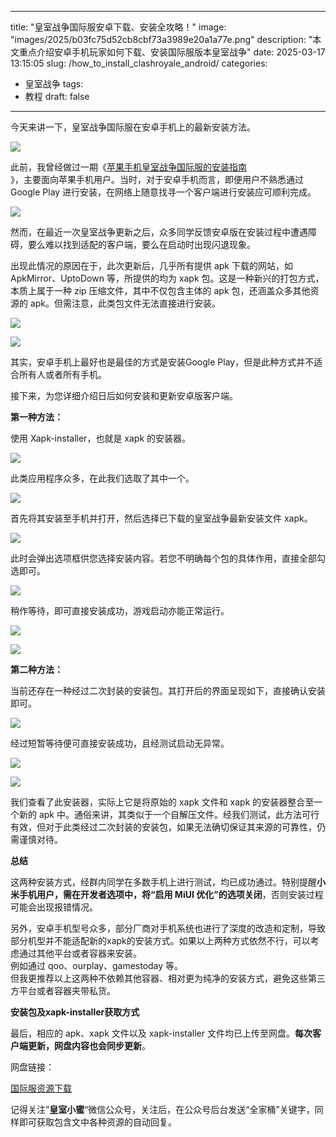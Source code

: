 
---
title: "皇室战争国际服安卓下载、安装全攻略！"
image: "images/2025/b03fc75d52cb8cbf73a3989e20a1a77e.png"
description: "本文重点介绍安卓手机玩家如何下载、安装国际服版本皇室战争"
date: 2025-03-17 13:15:05
slug: /how_to_install_clashroyale_android/
categories:
  - 皇室战争
tags:
  - 教程
draft: false
---  
  
今天来讲一下，皇室战争国际服在安卓手机上的最新安装方法。  
  
  
![](b03fc75d52cb8cbf73a3989e20a1a77e.png)  
  
  
此前，我曾经做过一期《[苹果手机皇室战争国际服的安装指南](/posts/clashroyale/2025/03/how-to-play-global-clash-royale)  
》，主要面向苹果手机用户。当时，对于安卓手机而言，即便用户不熟悉通过 Google Play 进行安装，在网络上随意找寻一个客户端进行安装应可顺利完成。  
  
  
![](64bfaece7df39509a8a6fdb1e634e4a1.png)  
  
  
然而，在最近一次皇室战争更新之后，众多同学反馈安卓版在安装过程中遭遇障碍，要么难以找到适配的客户端，要么在启动时出现闪退现象。  
  
  
出现此情况的原因在于，此次更新后，几乎所有提供 apk 下载的网站，如 ApkMirror、UptoDown 等，所提供的均为 xapk 包。这是一种新兴的打包方式，本质上属于一种 zip 压缩文件，其中不仅包含主体的 apk 包，还涵盖众多其他资源的 apk。但需注意，此类包文件无法直接进行安装。  
  
  
![](e2c03c7b5dc7de080fa7e89d22f98221.png)  
  
  
![](4d6b46b4ddf08389cda774e90206b73b.png)  
  
  
其实，安卓手机上最好也是最佳的方式是安装Google Play，但是此种方式并不适合所有人或者所有手机。  
  
  
接下来，为您详细介绍日后如何安装和更新安卓版客户端。  
  
  
  
**第一种方法：**  
  
  
使用 Xapk-installer，也就是 xapk 的安装器。  
  
  
![](e54c99612fab0254836c465a57d21a54.png)  
  
  
此类应用程序众多，在此我们选取了其中一个。  
  
  
![](70f759f84df99d72b07d1f7b8af3e47c.png)  
  
  
  
首先将其安装至手机并打开，然后选择已下载的皇室战争最新安装文件 xapk。  
  
  
![](c20bc1505a49c66dfe4bdf47014474a0.png)  
  
  
  
此时会弹出选项框供您选择安装内容。若您不明确每个包的具体作用，直接全部勾选即可。  
  
  
![](f02eade7d71fd4df7f3d3ca4c80140f5.png)  
  
  
  
稍作等待，即可直接安装成功，游戏启动亦能正常运行。  
  
  
![](db22983c820e9a835963fc0404985732.png)  
  
  
![](c7620cef6ed55c75e7945c57a2243215.png)  
  
  
  
**第二种方法：**  
  
  
当前还存在一种经过二次封装的安装包。其打开后的界面呈现如下，直接确认安装即可。  
  
  
![](916b769ff8f20fd75422710d9a53b4ea.png)  
  
  
  
经过短暂等待便可直接安装成功，且经测试启动无异常。  
  
  
![](c501d7c75451c550acbbc5afe876e8bf.png)  
  
  
  
![](c431696c67d755e81495843f246fe681.png)  
  
  
我们查看了此安装器，实际上它是将原始的 xapk 文件和 xapk 的安装器整合至一个新的 apk 中。通俗来讲，其类似于一个自解压文件。经我们测试，此方法可行有效，但对于此类经过二次封装的安装包，如果无法确切保证其来源的可靠性，仍需谨慎对待。  
  
  
  
**总结**  
  
  
这两种安装方式，经群内同学在多数手机上进行测试，均已成功通过。特别提醒**小米手机用户，需在开发者选项中，将“启用 MiUI 优化”的选项关闭**，否则安装过程可能会出现报错情况。  
  
  
另外，安卓手机型号众多，部分厂商对手机系统也进行了深度的改造和定制，导致部分机型并不能适配新的xapk的安装方式。如果以上两种方式依然不行，可以考虑通过其他平台或者容器来安装。  
例如通过 qoo、ourplay、gamestoday 等。  
但我更推荐以上这两种不依赖其他容器、相对更为纯净的安装方式，避免这些第三方平台或者容器夹带私货。  
  
  
  
**安装包及xapk-installer获取方式**  
  
  
最后，相应的 apk、xapk 文件以及 xapk-installer 文件均已上传至网盘。**每次客户端更新，网盘内容也会同步更新**。  

网盘链接：

[国际服资源下载](/global)
  
  
记得关注”**皇室小蜜**“微信公众号，关注后，在公众号后台发送“全家桶”关键字，同样即可获取包含文中各种资源的自动回复。  
  
 
